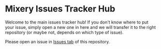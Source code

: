 # Mixery Issues Tracker Hub
Welcome to the main issues tracker hub! If you don't know where to put your issue, simply open a new one in here and we will transfer it to the right repository (or maybe not, depends on which type of issue).

Please open an issue in [Issues tab](https://github.com/MixeryOSS/issues-tracker/issues) of this repository.
